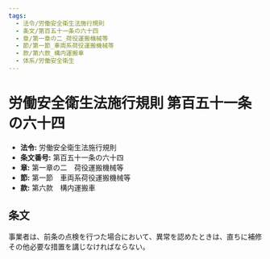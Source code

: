 ```yaml
---
tags:
  - 法令/労働安全衛生法施行規則
  - 条文/第百五十一条の六十四
  - 章/第一章の二_荷役運搬機械等
  - 節/第一節_車両系荷役運搬機械等
  - 款/第六款_構内運搬車
  - 体系/労働安全衛生
---
```

# 労働安全衛生法施行規則 第百五十一条の六十四

- **法令:** 労働安全衛生法施行規則
- **条文番号:** 第百五十一条の六十四
- **章:** 第一章の二　荷役運搬機械等
- **節:** 第一節　車両系荷役運搬機械等
- **款:** 第六款　構内運搬車

## 条文
事業者は、前条の点検を行つた場合において、異常を認めたときは、直ちに補修その他必要な措置を講じなければならない。


